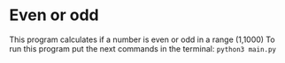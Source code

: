 # Even or odd
This program calculates if a number is even or odd in a range (1,1000)
To run this program put the next commands in the terminal:
``
python3 main.py
``